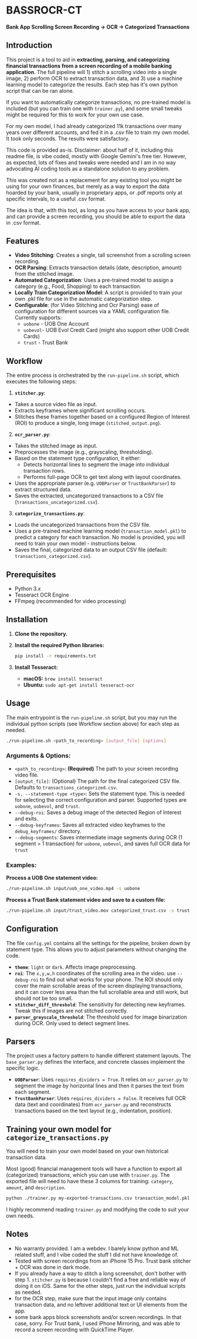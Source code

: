 # BASSROCR-CT
#### Bank App Scrolling Screen Recording -> OCR -> Categorized Transactions

## Introduction

This project is a tool to aid in **extracting, parsing, and categorizing financial transactions from a screen recording of a mobile banking application**. The full pipeline will 1) stitch a scrolling video into a single image, 2) perform OCR to extract transaction data, and 3) use a machine learning model to categorize the results. Each step has it's own python script that can be ran alone.

If you want to automatically categorize transactions, no pre-trained model is included (but you can train one with `trainer.py`), and some small tweaks might be required for this to work for your own use case.

For my own model, I had already categorized 11k transactions over many years over different accounts, and fed it in a .csv file to train my own model. It took only seconds. The results were satisfactory.

This code is provided as-is. Disclaimer: about half of it, including this readme file, is vibe coded, mostly with Google Gemini's free tier. However, as expected, lots of fixes and tweaks were needed and I am in no way advocating AI coding tools as a standalone solution to any problem.

This was created not as a replacement for any existing tool you might be using for your own finances, but merely as a way to export the data hoarded by your bank, usually in proprietary apps, or .pdf reports only at specific intervals, to a useful .csv format.

The idea is that, with this tool, as long as you have access to your bank app, and can provide a screen recording, you should be able to export the data in .csv format.

## Features

- **Video Stitching**: Creates a single, tall screenshot from a scrolling screen recording.
- **OCR Parsing**: Extracts transaction details (date, description, amount) from the stitched image.
- **Automated Categorization**: Uses a pre-trained model to assign a category (e.g., Food, Shopping) to each transaction.
- **Locally Train Categorization Model**: A script is provided to train your own .pkl file for use in the automatic categorization step.
- **Configurable**: (for Video Stitching and Ocr Parsing) ease of configuration for different sources via a YAML configuration file. Currently supports:
    - `uobone` - UOB One Account
    - `uobevol`- UOB Evol Credit Card (might also support other UOB Credit Cards)
    - `trust` - Trust Bank

## Workflow

The entire process is orchestrated by the `run-pipeline.sh` script, which executes the following steps:

1.  **`stitcher.py`**:
  - Takes a source video file as input.
  - Extracts keyframes where significant scrolling occurs.
  - Stitches these frames together based on a configured Region of Interest (ROI) to produce a single, long image (`stitched_output.png`).

2.  **`ocr_parser.py`**:
  - Takes the stitched image as input.
  - Preprocesses the image (e.g., grayscaling, thresholding).
  - Based on the statement type configuration, it either:
    - Detects horizontal lines to segment the image into individual transaction rows.
    - Performs full-page OCR to get text along with layout coordinates.
  - Uses the appropriate parser (e.g. `UOBParser` or `TrustBankParser`) to extract structured data.
  - Saves the extracted, uncategorized transactions to a CSV file (`transactions_uncategorized.csv`).

3.  **`categorize_transactions.py`**:
  - Loads the uncategorized transactions from the CSV file.
  - Uses a pre-trained machine learning model (`transaction_model.pkl`) to predict a category for each transaction. No model is provided, you will need to train your own model - instructions below.
  - Saves the final, categorized data to an output CSV file (default: `transactions_categorized.csv`).

## Prerequisites

- Python 3.x
- Tesseract OCR Engine
- FFmpeg (recommended for video processing)

## Installation

1.  **Clone the repository.**

2.  **Install the required Python libraries:**
    ```bash
    pip install -r requirements.txt
    ```

3.  **Install Tesseract:**
    -   **macOS:** `brew install tesseract`
    -   **Ubuntu:** `sudo apt-get install tesseract-ocr`

## Usage

The main entrypoint is the `run-pipeline.sh` script, but you may run the individual python scripts (see Workflow section above) for each step as needed.

```bash
./run-pipeline.sh <path_to_recording> [output_file] [options]
```

### Arguments & Options:

- `<path_to_recording>`: **(Required)** The path to your screen recording video file.
- `[output_file]`: (Optional) The path for the final categorized CSV file. Defaults to `transactions_categorized.csv`.
- `-s, --statement-type <type>`: Sets the statement type. This is needed for selecting the correct configuration and parser. Supported types are `uobone`, `uobevol`, and `trust`.
- `--debug-roi`: Saves a debug image of the detected Region of Interest and exits.
- `--debug-keyframes`: Saves all extracted video keyframes to the `debug_keyframes/` directory.
- `--debug-segments`: Saves intermediate image segments during OCR (1 segment = 1 transaction) for `uobone`, `uobevol`, and saves full OCR data for `trust`


### Examples:

**Process a UOB One statement video:**
```bash
./run-pipeline.sh input/uob_one_video.mp4 -s uobone
```

**Process a Trust Bank statement video and save to a custom file:**
```bash
./run-pipeline.sh input/trust_video.mov categorized_trust.csv -s trust
```

## Configuration

The file `config.yml` contains all the settings for the pipeline, broken down by statement type. This allows you to adjust parameters without changing the code.

- **`theme`**: `light` or `dark`. Affects image preprocessing.
- **`roi`**: The `x,y,w,h` coordinates of the scrolling area in the video. use `--debug-roi` to find out what works for your phone. The ROI should only cover the main scrollable areas of the screen displaying transactions, and it can cover less area than the full scrollable area and still work, but should not be too small.
- **`stitcher_diff_threshold`**: The sensitivity for detecting new keyframes. Tweak this if images are not stitched correctly.
- **`parser_greyscale_threshold`**: The threshold used for image binarization during OCR. Only used to detect segment lines.

## Parsers

The project uses a factory pattern to handle different statement layouts. The `base_parser.py` defines the interface, and concrete classes implement the specific logic.

- **`UOBParser`**: Uses `requires_dividers = True`. It relies on `ocr_parser.py` to segment the image by horizontal lines and then it parses the text from each segment.
- **`TrustBankParser`**: Uses `requires_dividers = False`. It receives full OCR data (text and coordinates) from `ocr_parser.py` and reconstructs transactions based on the text layout (e.g., indentation, position).

## Training your own model for `categorize_transactions.py`

You will need to train your own model based on your own historical transaction data.

Most (good) financial management tools will have a function to export all (categorized) transactions, which you can use with `trainer.py`. The exported file will need to have these 3 columns for training: `category`, `amount`, and `description`.

```bash
python ./trainer.py my-exported-transactions.csv transaction_model.pkl
```

I highly recommend reading `trainer.py` and modifying the code to suit your own needs.

## Notes
- No warranty provided. I am a webdev. I barely know python and ML related stuff, and I vibe coded the stuff I did not have knowledge of.
- Tested with screen recordings from an iPhone 15 Pro. Trust bank stitcher + OCR was done in dark mode.
- If you already have a way to stitch a long screenshot, don't bother with step 1. `stitcher.py` is because I couldn't find a free and reliable way of doing it on iOS. Same for the other steps, just run the individual scripts as needed.
- for the OCR step, make sure that the input image only contains transaction data, and no leftover additional text or UI elements from the app.
- some bank apps block screenshots and/or screen recordings. In that case, sorry. For Trust bank, I used iPhone Mirroring, and was able to record a screen recording with QuickTime Player.

